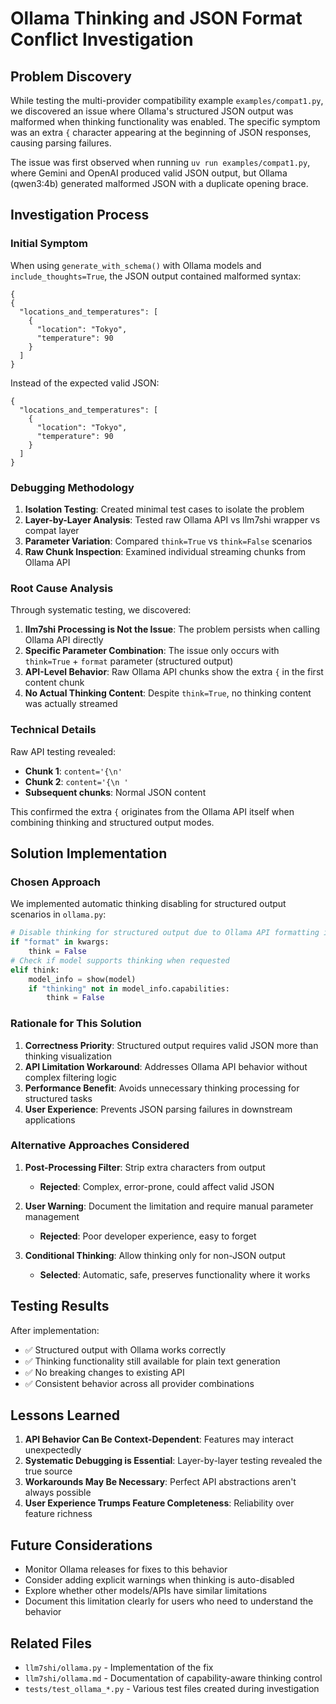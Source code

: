 # Ollama Thinking and JSON Format Conflict Investigation

## Problem Discovery

While testing the multi-provider compatibility example `examples/compat1.py`, we discovered an issue where Ollama's structured JSON output was malformed when thinking functionality was enabled. The specific symptom was an extra `{` character appearing at the beginning of JSON responses, causing parsing failures.

The issue was first observed when running `uv run examples/compat1.py`, where Gemini and OpenAI produced valid JSON output, but Ollama (qwen3:4b) generated malformed JSON with a duplicate opening brace.

## Investigation Process

### Initial Symptom
When using `generate_with_schema()` with Ollama models and `include_thoughts=True`, the JSON output contained malformed syntax:

```
{
{
  "locations_and_temperatures": [
    {
      "location": "Tokyo",
      "temperature": 90
    }
  ]
}
```

Instead of the expected valid JSON:
```
{
  "locations_and_temperatures": [
    {
      "location": "Tokyo", 
      "temperature": 90
    }
  ]
}
```

### Debugging Methodology

1. **Isolation Testing**: Created minimal test cases to isolate the problem
2. **Layer-by-Layer Analysis**: Tested raw Ollama API vs llm7shi wrapper vs compat layer
3. **Parameter Variation**: Compared `think=True` vs `think=False` scenarios
4. **Raw Chunk Inspection**: Examined individual streaming chunks from Ollama API

### Root Cause Analysis

Through systematic testing, we discovered:

1. **llm7shi Processing is Not the Issue**: The problem persists when calling Ollama API directly
2. **Specific Parameter Combination**: The issue only occurs with `think=True` + `format` parameter (structured output)
3. **API-Level Behavior**: Raw Ollama API chunks show the extra `{` in the first content chunk
4. **No Actual Thinking Content**: Despite `think=True`, no thinking content was actually streamed

### Technical Details

Raw API testing revealed:
- **Chunk 1**: `content='{\n'` 
- **Chunk 2**: `content='{\n '`
- **Subsequent chunks**: Normal JSON content

This confirmed the extra `{` originates from the Ollama API itself when combining thinking and structured output modes.

## Solution Implementation

### Chosen Approach
We implemented automatic thinking disabling for structured output scenarios in `ollama.py`:

```python
# Disable thinking for structured output due to Ollama API formatting issues
if "format" in kwargs:
    think = False
# Check if model supports thinking when requested  
elif think:
    model_info = show(model)
    if "thinking" not in model_info.capabilities:
        think = False
```

### Rationale for This Solution

1. **Correctness Priority**: Structured output requires valid JSON more than thinking visualization
2. **API Limitation Workaround**: Addresses Ollama API behavior without complex filtering logic
3. **Performance Benefit**: Avoids unnecessary thinking processing for structured tasks
4. **User Experience**: Prevents JSON parsing failures in downstream applications

### Alternative Approaches Considered

1. **Post-Processing Filter**: Strip extra characters from output
   - **Rejected**: Complex, error-prone, could affect valid JSON
   
2. **User Warning**: Document the limitation and require manual parameter management
   - **Rejected**: Poor developer experience, easy to forget

3. **Conditional Thinking**: Allow thinking only for non-JSON output
   - **Selected**: Automatic, safe, preserves functionality where it works

## Testing Results

After implementation:
- ✅ Structured output with Ollama works correctly
- ✅ Thinking functionality still available for plain text generation
- ✅ No breaking changes to existing API
- ✅ Consistent behavior across all provider combinations

## Lessons Learned

1. **API Behavior Can Be Context-Dependent**: Features may interact unexpectedly
2. **Systematic Debugging is Essential**: Layer-by-layer testing revealed the true source
3. **Workarounds May Be Necessary**: Perfect API abstractions aren't always possible
4. **User Experience Trumps Feature Completeness**: Reliability over feature richness

## Future Considerations

- Monitor Ollama releases for fixes to this behavior
- Consider adding explicit warnings when thinking is auto-disabled
- Explore whether other models/APIs have similar limitations
- Document this limitation clearly for users who need to understand the behavior

## Related Files

- `llm7shi/ollama.py` - Implementation of the fix
- `llm7shi/ollama.md` - Documentation of capability-aware thinking control
- `tests/test_ollama_*.py` - Various test files created during investigation